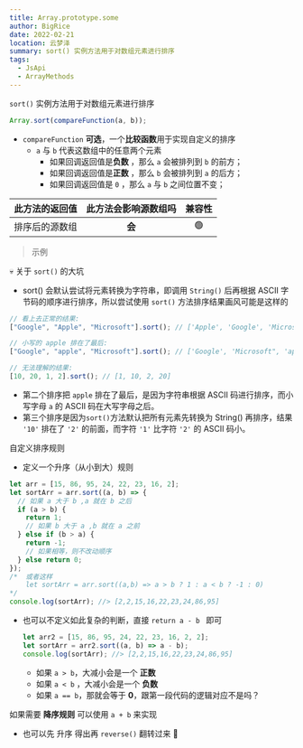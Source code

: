 ```yaml
---
title: Array.prototype.some
author: BigRice
date: 2022-02-21
location: 云梦泽
summary: sort() 实例方法用于对数组元素进行排序
tags:
  - JsApi
  - ArrayMethods
---
```


`sort()` 实例方法用于对数组元素进行排序

```js
Array.sort(compareFunction(a, b));
```

- `compareFunction` **可选**，一个**比较函数**用于实现自定义的排序
  - `a` 与 `b` 代表这数组中的任意两个元素
    - 如果回调返回值是**负数** ，那么 `a` 会被排列到 `b` 的前方；
    - 如果回调返回值是**正数** ，那么 `b` 会被排列到 `a` 的后方；
    - 如果回调返回值是 `0` ，那么 `a` 与 `b` 之间位置不变；

| 此方法的返回值 | 此方法会影响源数组吗 | 兼容性 |
| :------------: | :------------------: | :----: |
| 排序后的源数组 |        **会**        |   🟢   |

> 示例

💀 关于 `sort()` 的大坑

- sort() 会默认尝试将元素转换为字符串，即调用 `String()` 后再根据 ASCII 字节码的顺序进行排序，所以尝试使用 `sort()` 方法排序结果画风可能是这样的

```js
// 看上去正常的结果:
["Google", "Apple", "Microsoft"].sort(); // ['Apple', 'Google', 'Microsoft'];

// 小写的 apple 排在了最后:
["Google", "apple", "Microsoft"].sort(); // ['Google', 'Microsoft", 'apple']

// 无法理解的结果:
[10, 20, 1, 2].sort(); // [1, 10, 2, 20]
```

- 第二个排序把 `apple` 排在了最后，是因为字符串根据 ASCII 码进行排序，而小写字母 `a` 的 ASCII 码在大写字母之后。
- 第三个排序是因为`sort()`方法默认把所有元素先转换为 String() 再排序，结果 `'10'` 排在了 `'2'` 的前面，而字符 `'1'` 比字符 `'2'` 的 ASCII 码小。

自定义排序规则

- 定义一个升序（从小到大）规则

```js
let arr = [15, 86, 95, 24, 22, 23, 16, 2];
let sortArr = arr.sort((a, b) => {
  // 如果 a 大于 b ,a 就在 b 之后
  if (a > b) {
    return 1;
    // 如果 b 大于 a ,b 就在 a 之前
  } else if (b > a) {
    return -1;
    // 如果相等，则不改动顺序
  } else return 0;
});
/*	或者这样
	let sortArr = arr.sort((a,b) => a > b ? 1 : a < b ? -1 : 0)
*/
console.log(sortArr); //> [2,2,15,16,22,23,24,86,95]
```

- 也可以不定义如此复杂的判断，直接 `return a - b ` 即可

  ```js
  let arr2 = [15, 86, 95, 24, 22, 23, 16, 2, 2];
  let sortArr = arr2.sort((a, b) => a - b);
  console.log(sortArr); //> [2,2,15,16,22,23,24,86,95]
  ```

  - 如果 `a > b`，大减小会是一个 **正数**
  - 如果 `a < b` ，大减小会是一个 **负数**
  - 如果 `a == b`，那就会等于 **0**，跟第一段代码的逻辑对应不是吗？

如果需要 **降序规则** 可以使用 `a + b` 来实现

- 也可以先 升序 得出再 `reverse()` 翻转过来 🤣
